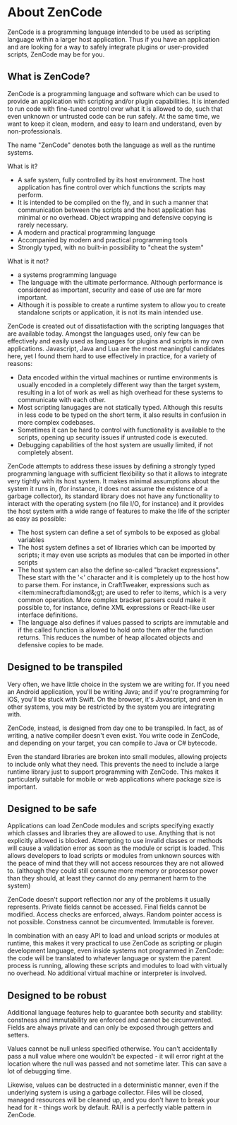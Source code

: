 # About ZenCode

ZenCode is a programming language intended to be used as scripting language within a larger host application. Thus if you have an application and are looking for a way to safely integrate plugins or user-provided scripts, ZenCode may be for you.

## What is ZenCode?

ZenCode is a programming language and software which can be used to provide an application with scripting and/or plugin capabilities. It is intended to run code with fine-tuned control over what it is allowed to do, such that even unknown or untrusted code can be run safely. At the same time, we want to keep it clean, modern, and easy to learn and understand, even by non-professionals.

The name "ZenCode" denotes both the language as well as the runtime systems.

What is it?

- A safe system, fully controlled by its host environment. The host application has fine control over which functions the scripts may perform.
- It is intended to be compiled on the fly, and in such a manner that communication between the scripts and the host application has minimal or no overhead. Object wrapping and defensive copying is rarely necessary.
- A modern and practical programming language
- Accompanied by modern and practical programming tools
- Strongly typed, with no built-in possibility to "cheat the system"

What is it not?

- a systems programming language
- The language with the ultimate performance. Although performance is considered as important, security and ease of use are far more important.
- Although it is possible to create a runtime system to allow you to create standalone scripts or application, it is not its main intended use.

ZenCode is created out of dissatisfaction with the scripting languages that are available today. Amongst the languages used, only few can be effectively and easily used as languages for plugins and scripts in my own applications. Javascript, Java and Lua are the most meaningful candidates here, yet I found them hard to use effectively in practice, for a variety of reasons:

- Data encoded within the virtual machines or runtime environments is usually encoded in a completely different way than the target system, resulting in a lot of work as well as high overhead for these systems to communicate with each other.
- Most scripting lanugages are not statically typed. Although this results in less code to be typed on the short term, it also results in confusion in more complex codebases.
- Sometimes it can be hard to control with functionality is available to the scripts, opening up security issues if untrusted code is executed.
- Debugging capabilities of the host system are usually limited, if not completely absent.

ZenCode attempts to address these issues by defining a strongly typed programming language with sufficient flexibility so that it allows to integrate very tightly with its host system. It makes minimal assumptions about the system it runs in, (for instance, it does not assume the existence of a garbage collector), its standard library does not have any functionality to interact with the operating system (no file I/O, for instance) and it provides the host system with a wide range of features to make the life of the scripter as easy as possible:

- The host system can define a set of symbols to be exposed as global variables
- The host system defines a set of libraries which can be imported by scripts; it may even use scripts as modules that can be imported in other scripts
- The host system can also the define so-called "bracket expressions". These start with the '&lt;' character and it is completely up to the host how to parse them. For instance, in CraftTweaker, expressions such as &lt;item:minecraft:diamond&;gt; are used to refer to items, which is a very common operation. More complex bracket parsers could make it possible to, for instance, define XML expressions or React-like user interface definitions.
- The language also defines if values passed to scripts are immutable and if the called function is allowed to hold onto them after the function returns. This reduces the number of heap allocated objects and defensive copies to be made.

## Designed to be transpiled

Very often, we have little choice in the system we are writing for. If you need an Android application, you'll be writing Java; and if you're programming for iOS, you'll be stuck with Swift. On the browser, it's Javascript, and even in other systems, you may be restricted by the system you are integrating with.

ZenCode, instead, is designed from day one to be transpiled. In fact, as of writing, a native compiler doesn't even exist. You write code in ZenCode, and depending on your target, you can compile to Java or C# bytecode.

Even the standard libraries are broken into small modules, allowing projects to include only what they need. This prevents the need to include a large runtime library just to support programming with ZenCode. This makes it particularly suitable for mobile or web applications where package size is important.

## Designed to be safe

Applications can load ZenCode modules and scripts specifying exactly which classes and libraries they are allowed to use. Anything that is not explicitly allowed is blocked. Attempting to use invalid classes or methods will cause a validation error as soon as the module or script is loaded. This allows developers to load scripts or modules from unknown sources with the peace of mind that they will not access resources they are not allowed to. (although they could still consume more memory or processor power than they should, at least they cannot do any permanent harm to the system)

ZenCode doesn't support reflection nor any of the problems it usually represents. Private fields cannot be accessed. Final fields cannot be modified. Access checks are enforced, always. Random pointer access is not possible. Constness cannot be circumvented. Immutable is forever.

In combination with an easy API to load and unload scripts or modules at runtime, this makes it very practical to use ZenCode as scripting or plugin development language, even inside systems not programmed in ZenCode: the code will be translated to whatever language or system the parent process is running, allowing these scripts and modules to load with virtually no overhead. No additional virtual machine or interpreter is involved.

## Designed to be robust

Additional language features help to guarantee both security and stability: constness and immutability are enforced and cannot be circumvented. Fields are always private and can only be exposed through getters and setters.

Values cannot be null unless specified otherwise. You can't accidentally pass a null value where one wouldn't be expected - it will error right at the location where the null was passed and not sometime later. This can save a lot of debugging time.

Likewise, values can be destructed in a deterministic manner, even if the underlying system is using a garbage collector. Files will be closed, managed resources will be cleaned up, and you don't have to break your head for it - things work by default. RAII is a perfectly viable pattern in ZenCode.
